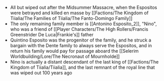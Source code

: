 - All but wiped out after the Midsummer Massacre, when the Espositos were betrayed and killed en masse by [[Factions/The Kingdom of Tiialia/The Families of Tiialia/The Fanto-Domingo Family]]
- The only remaining family member is [[Antonino Esposito_2]], "Nino", who was a friend of [[Player Characters/The High Rollers/Francis Greenstrider De Luca\|Frankie's]] father
- Quintino Esposito was the progenitor of the family, and he struck a bargain with the Dente family to always serve the Espositos, and in return his family would pay for passage aboard the [[Selerim Worldbuilding/Lore/The Necronaut of Mournholde]]
- Nino is actually a distant descendant of the last king of [[Factions/The Kingdom of Tiialia/Tiialia]], and the last remnant of the royal line that was wiped out 100 years ago